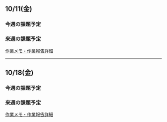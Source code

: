 ## 10/11(金)

### 今週の課題予定

### 来週の課題予定

[作業メモ・作業報告詳細](10_11.md)

---
## 10/18(金)

### 今週の課題予定

### 来週の課題予定

[作業メモ・作業報告詳細](10_18.md)